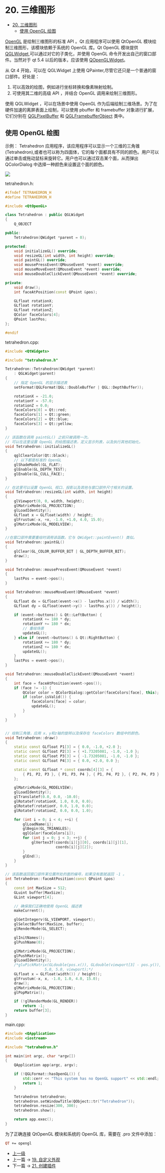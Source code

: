 # 20. 三维图形

<!-- @import "[TOC]" {cmd="toc" depthFrom=1 depthTo=6 orderedList=false} -->

<!-- code_chunk_output -->

- [20. 三维图形](#20-三维图形)
  - [使用 OpenGL 绘图](#使用-opengl-绘图)

<!-- /code_chunk_output -->

[OpenGL](https://www.opengl.org//) 是绘制三维图形的标准 API 。Qt 应用程序可以使用 QtOpenGL 模块绘制三维图形，该模块依赖于系统的 OpenGL 库。Qt OpenGL 模块提供 [QGLWidget](https://doc.qt.io/qt-5/qglwidget.html),可以通过对它的子类化，并使用 OpenGL 命令开发出自己的窗口部件。当然对于 qt 5.4 以后的版本，应该使用 [QOpenGLWidget](https://doc.qt.io/qt-5/qopenglwidget.html)。

从 Qt 4 开始，可以在 QGLWidget 上使用 QPainter,尽管它还只是一个普通的窗口部件。好处是：

1. 可以高效的绘图，例如进行坐标转换和像素映射绘制。
2. 可使用其二维的高级 API ，并结合 OpenGL 调用来绘制三维图形。

使用 QGLWidget ，可以在场景中使用 OpenGL 作为后端绘制三维场景。为了在硬件加速的离屏表面上绘制，可以使用 pbuffer 和  framebuffer 对象进行扩展，它们分别在 [QGLPixelBuffer](https://doc.qt.io/qt-5/qglpixelbuffer.html) 和 [QGLFramebufferObject](https://doc.qt.io/qt-5/qglframebufferobject.html) 类中。

## 使用 OpenGL 绘图

示例： Tetrahedron 应用程序，该应用程序可以显示一个三维的三角锥(Tetrahedron),或者也可以称为四面体，它的每个面都具有不同的颜色。用户可以通过单击或拖动鼠标来旋转它。用户也可以通过双击某个面，从而弹出 QColorDialog 中选择一种颜色来设置这个面的颜色。

![](../images/20_3DGraphics_202103211716_1.png)

tetrahedron.h:

```c++
#ifndef TETRAHEDRON_H
#define TETRAHEDRON_H

#include <QtOpenGL>

class Tetrahedron : public QGLWidget
{
    Q_OBJECT

public:
    Tetrahedron(QWidget *parent = 0);

protected:
    void initializeGL() override;
    void resizeGL(int width, int height) override;
    void paintGL() override;
    void mousePressEvent(QMouseEvent *event) override;
    void mouseMoveEvent(QMouseEvent *event) override;
    void mouseDoubleClickEvent(QMouseEvent *event) override;

private:
    void draw();
    int faceAtPosition(const QPoint &pos);

    GLfloat rotationX;
    GLfloat rotationY;
    GLfloat rotationZ;
    QColor faceColors[4];
    QPoint lastPos;
};

#endif
```

tetrahedron.cpp:

```c++
#include <QtWidgets>

#include "tetrahedron.h"

Tetrahedron::Tetrahedron(QWidget *parent)
    : QGLWidget(parent)
{
    // 指定 OpenGL 的显示描述表
    setFormat(QGLFormat(QGL::DoubleBuffer | QGL::DepthBuffer));

    rotationX = -21.0;
    rotationY = -57.0;
    rotationZ = 0.0;
    faceColors[0] = Qt::red;
    faceColors[1] = Qt::green;
    faceColors[2] = Qt::blue;
    faceColors[3] = Qt::yellow;
}

// 该函数在调用 paintGL() 之前只被调用一次。
// 可以在这里设置 OpenGL 的绘图描述表，定义显示列表，以及执行其他初始化。
void Tetrahedron::initializeGL()
{
    qglClearColor(Qt::black);
    // 以下都是标准的 OpenGL
    glShadeModel(GL_FLAT);
    glEnable(GL_DEPTH_TEST);
    glEnable(GL_CULL_FACE);
}

// 在这里可以设置 OpenGL 视口、投影以及其他与窗口部件尺寸相关的设置。
void Tetrahedron::resizeGL(int width, int height)
{
    glViewport(0, 0, width, height);
    glMatrixMode(GL_PROJECTION);
    glLoadIdentity();
    GLfloat x = GLfloat(width) / height;
    glFrustum(-x, +x, -1.0, +1.0, 4.0, 15.0);
    glMatrixMode(GL_MODELVIEW);
}

//在窗口部件需要重绘时调用该函数。它与 QWidget::paintEvent() 类似。
void Tetrahedron::paintGL()
{
    glClear(GL_COLOR_BUFFER_BIT | GL_DEPTH_BUFFER_BIT);
    draw();
}

void Tetrahedron::mousePressEvent(QMouseEvent *event)
{
    lastPos = event->pos();
}

void Tetrahedron::mouseMoveEvent(QMouseEvent *event)
{
    GLfloat dx = GLfloat(event->x() - lastPos.x()) / width();
    GLfloat dy = GLfloat(event->y() - lastPos.y()) / height();

    if (event->buttons() & Qt::LeftButton) {
        rotationX += 180 * dy;
        rotationY += 180 * dx;
        // 重绘场景
        updateGL();
    } else if (event->buttons() & Qt::RightButton) {
        rotationX += 180 * dy;
        rotationZ += 180 * dx;
        updateGL();
    }
    lastPos = event->pos();
}

void Tetrahedron::mouseDoubleClickEvent(QMouseEvent *event)
{
    int face = faceAtPosition(event->pos());
    if (face != -1) {
        QColor color = QColorDialog::getColor(faceColors[face], this);
        if (color.isValid()) {
            faceColors[face] = color;
            updateGL();
        }
    }
}


// 绘制三角锥，应用 x、y和z轴的旋转以及保存在 faceColors 数组中的颜色。
void Tetrahedron::draw()
{
    static const GLfloat P1[3] = { 0.0, -1.0, +2.0 };
    static const GLfloat P2[3] = { +1.73205081, -1.0, -1.0 };
    static const GLfloat P3[3] = { -1.73205081, -1.0, -1.0 };
    static const GLfloat P4[3] = { 0.0, +2.0, 0.0 };

    static const GLfloat * const coords[4][3] = {
        { P1, P2, P3 }, { P1, P3, P4 }, { P1, P4, P2 }, { P2, P4, P3 }
    };

    glMatrixMode(GL_MODELVIEW);
    glLoadIdentity();
    glTranslatef(0.0, 0.0, -10.0);
    glRotatef(rotationX, 1.0, 0.0, 0.0);
    glRotatef(rotationY, 0.0, 1.0, 0.0);
    glRotatef(rotationZ, 0.0, 0.0, 1.0);

    for (int i = 0; i < 4; ++i) {
        glLoadName(i);
        glBegin(GL_TRIANGLES);
        qglColor(faceColors[i]);
        for (int j = 0; j < 3; ++j) {
            glVertex3f(coords[i][j][0], coords[i][j][1],
                       coords[i][j][2]);
        }
        glEnd();
    }
}

// 该函数返回窗口部件某位置所处的面的编号，如果没有面就返回 -1 。
int Tetrahedron::faceAtPosition(const QPoint &pos)
{
    const int MaxSize = 512;
    GLuint buffer[MaxSize];
    GLint viewport[4];

    // 确保我们正确地使用 OpenGL 描述表
    makeCurrent();

    glGetIntegerv(GL_VIEWPORT, viewport);
    glSelectBuffer(MaxSize, buffer);
    glRenderMode(GL_SELECT);

    glInitNames();
    glPushName(0);

    glMatrixMode(GL_PROJECTION);
    glPushMatrix();
    glLoadIdentity();
    /*gluPickMatrix(GLdouble(pos.x()), GLdouble(viewport[3] - pos.y()),
                  5.0, 5.0, viewport);*/
    GLfloat x = GLfloat(width()) / height();
    glFrustum(-x, x, -1.0, 1.0, 4.0, 15.0);
    draw();
    glMatrixMode(GL_PROJECTION);
    glPopMatrix();

    if (!glRenderMode(GL_RENDER))
        return -1;
    return buffer[3];
}
```

main.cpp:

```c++
#include <QApplication>
#include <iostream>

#include "tetrahedron.h"

int main(int argc, char *argv[])
{
    QApplication app(argc, argv);

    if (!QGLFormat::hasOpenGL()) {
        std::cerr << "This system has no OpenGL support" << std::endl;
        return 1;
    }

    Tetrahedron tetrahedron;
    tetrahedron.setWindowTitle(QObject::tr("Tetrahedron"));
    tetrahedron.resize(300, 300);
    tetrahedron.show();

    return app.exec();
}
```

为了正确连接 QtOpenGL 模块和系统的 OpenGL 库，需要在 .pro 文件中添加：

```pro
QT += opengl
```


- [上一级](README.md)
- 上一篇 -> [19. 自定义外观](19_cutomStyle.md)
- 下一篇 -> [21. 创建插件](21_createPlugin.md)

